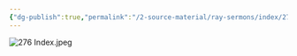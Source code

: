 ```yaml
---
{"dg-publish":true,"permalink":"/2-source-material/ray-sermons/index/276-index/","updated":"2025-04-26T10:53:27.571-05:00"}
---
```


![276 Index.jpeg](/img/user/2%20Source%20Material/Ray%20Sermons/Index/276%20Index.jpeg)